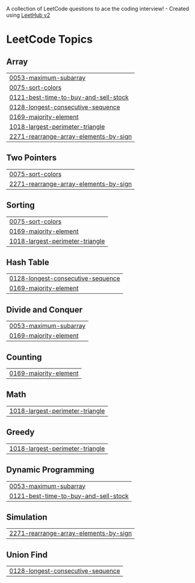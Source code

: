 A collection of LeetCode questions to ace the coding interview! - Created using [LeetHub v2](https://github.com/arunbhardwaj/LeetHub-2.0)
<!---LeetCode Topics Start-->
# LeetCode Topics
## Array
|  |
| ------- |
| [0053-maximum-subarray](https://github.com/amanruhela571/Daily-chanllenge/tree/master/0053-maximum-subarray) |
| [0075-sort-colors](https://github.com/amanruhela571/Daily-chanllenge/tree/master/0075-sort-colors) |
| [0121-best-time-to-buy-and-sell-stock](https://github.com/amanruhela571/Daily-chanllenge/tree/master/0121-best-time-to-buy-and-sell-stock) |
| [0128-longest-consecutive-sequence](https://github.com/amanruhela571/Daily-chanllenge/tree/master/0128-longest-consecutive-sequence) |
| [0169-majority-element](https://github.com/amanruhela571/Daily-chanllenge/tree/master/0169-majority-element) |
| [1018-largest-perimeter-triangle](https://github.com/amanruhela571/Daily-chanllenge/tree/master/1018-largest-perimeter-triangle) |
| [2271-rearrange-array-elements-by-sign](https://github.com/amanruhela571/Daily-chanllenge/tree/master/2271-rearrange-array-elements-by-sign) |
## Two Pointers
|  |
| ------- |
| [0075-sort-colors](https://github.com/amanruhela571/Daily-chanllenge/tree/master/0075-sort-colors) |
| [2271-rearrange-array-elements-by-sign](https://github.com/amanruhela571/Daily-chanllenge/tree/master/2271-rearrange-array-elements-by-sign) |
## Sorting
|  |
| ------- |
| [0075-sort-colors](https://github.com/amanruhela571/Daily-chanllenge/tree/master/0075-sort-colors) |
| [0169-majority-element](https://github.com/amanruhela571/Daily-chanllenge/tree/master/0169-majority-element) |
| [1018-largest-perimeter-triangle](https://github.com/amanruhela571/Daily-chanllenge/tree/master/1018-largest-perimeter-triangle) |
## Hash Table
|  |
| ------- |
| [0128-longest-consecutive-sequence](https://github.com/amanruhela571/Daily-chanllenge/tree/master/0128-longest-consecutive-sequence) |
| [0169-majority-element](https://github.com/amanruhela571/Daily-chanllenge/tree/master/0169-majority-element) |
## Divide and Conquer
|  |
| ------- |
| [0053-maximum-subarray](https://github.com/amanruhela571/Daily-chanllenge/tree/master/0053-maximum-subarray) |
| [0169-majority-element](https://github.com/amanruhela571/Daily-chanllenge/tree/master/0169-majority-element) |
## Counting
|  |
| ------- |
| [0169-majority-element](https://github.com/amanruhela571/Daily-chanllenge/tree/master/0169-majority-element) |
## Math
|  |
| ------- |
| [1018-largest-perimeter-triangle](https://github.com/amanruhela571/Daily-chanllenge/tree/master/1018-largest-perimeter-triangle) |
## Greedy
|  |
| ------- |
| [1018-largest-perimeter-triangle](https://github.com/amanruhela571/Daily-chanllenge/tree/master/1018-largest-perimeter-triangle) |
## Dynamic Programming
|  |
| ------- |
| [0053-maximum-subarray](https://github.com/amanruhela571/Daily-chanllenge/tree/master/0053-maximum-subarray) |
| [0121-best-time-to-buy-and-sell-stock](https://github.com/amanruhela571/Daily-chanllenge/tree/master/0121-best-time-to-buy-and-sell-stock) |
## Simulation
|  |
| ------- |
| [2271-rearrange-array-elements-by-sign](https://github.com/amanruhela571/Daily-chanllenge/tree/master/2271-rearrange-array-elements-by-sign) |
## Union Find
|  |
| ------- |
| [0128-longest-consecutive-sequence](https://github.com/amanruhela571/Daily-chanllenge/tree/master/0128-longest-consecutive-sequence) |
<!---LeetCode Topics End-->